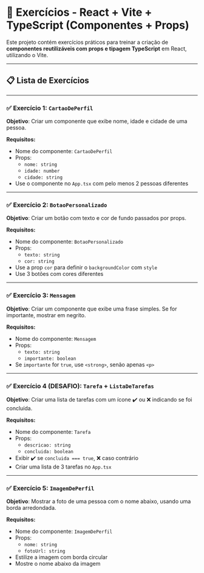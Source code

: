 # 🧩 Exercícios - React + Vite + TypeScript (Componentes + Props)

Este projeto contém exercícios práticos para treinar a criação de **componentes reutilizáveis com props e tipagem TypeScript** em React, utilizando o Vite.

---

## 📋 Lista de Exercícios

---

### ✅ Exercício 1: `CartaoDePerfil`

**Objetivo**: Criar um componente que exibe nome, idade e cidade de uma pessoa.

**Requisitos:**
- Nome do componente: `CartaoDePerfil`
- Props:
  - `nome: string`
  - `idade: number`
  - `cidade: string`
- Use o componente no `App.tsx` com pelo menos 2 pessoas diferentes

---

### ✅ Exercício 2: `BotaoPersonalizado`

**Objetivo**: Criar um botão com texto e cor de fundo passados por props.

**Requisitos:**
- Nome do componente: `BotaoPersonalizado`
- Props:
  - `texto: string`
  - `cor: string`
- Use a prop `cor` para definir o `backgroundColor` com `style`
- Use 3 botões com cores diferentes

---

### ✅ Exercício 3: `Mensagem`

**Objetivo**: Criar um componente que exibe uma frase simples. Se for importante, mostrar em negrito.

**Requisitos:**
- Nome do componente: `Mensagem`
- Props:
  - `texto: string`
  - `importante: boolean`
- Se `importante` for `true`, use `<strong>`, senão apenas `<p>`

---

### ✅ Exercício 4 (DESAFIO): `Tarefa` + `ListaDeTarefas`

**Objetivo**: Criar uma lista de tarefas com um ícone ✔️ ou ❌ indicando se foi concluída.

**Requisitos:**
- Nome do componente: `Tarefa`
- Props:
  - `descricao: string`
  - `concluida: boolean`
- Exibir ✔️ se `concluida === true`, ❌ caso contrário
- Criar uma lista de 3 tarefas no `App.tsx`

---

### ✅ Exercício 5: `ImagemDePerfil`

**Objetivo**: Mostrar a foto de uma pessoa com o nome abaixo, usando uma borda arredondada.

**Requisitos:**
- Nome do componente: `ImagemDePerfil`
- Props:
  - `nome: string`
  - `fotoUrl: string`
- Estilize a imagem com borda circular
- Mostre o nome abaixo da imagem
